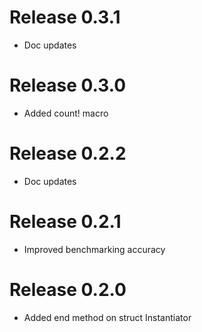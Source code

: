 # Release 0.3.1

- Doc updates

# Release 0.3.0

- Added count! macro

# Release 0.2.2

- Doc updates

# Release 0.2.1

- Improved benchmarking accuracy

# Release 0.2.0

- Added end method on struct Instantiator
